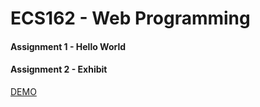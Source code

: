 # ECS162 - Web Programming

#### Assignment 1 - Hello World
#### Assignment 2 - Exhibit
<a href="http://www.jcbreath.com/162/exhibit.html">DEMO</a>
